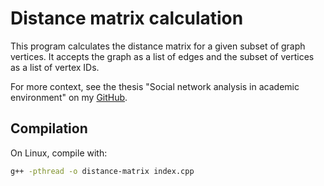 # Distance matrix calculation

This program calculates the distance matrix for a given subset of graph vertices.
It accepts the graph as a list of edges and the subset of vertices as a list of vertex IDs.

For more context, see the thesis "Social network analysis in academic environment" on my [GitHub](https://jindrich.bar/master-thesis/bar-social-network-analysis-in-academic-environment-2024.pdf).

## Compilation

On Linux, compile with:

```bash
g++ -pthread -o distance-matrix index.cpp
```

